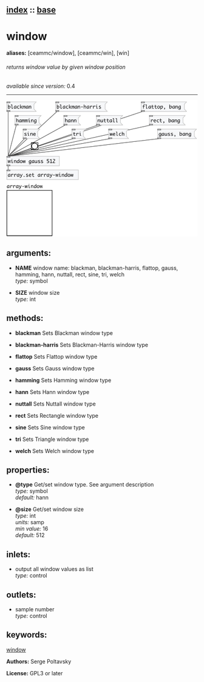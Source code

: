 [index](index.html) :: [base](category_base.html)
---

# window
**aliases:** [ceammc/window], [ceammc/win], [win]


###### returns window value by given window position

*available since version:* 0.4

---




[![example](../examples/img/window.jpg)](../examples/pd/window.pd)



## arguments:

* **NAME**
window name: blackman, blackman-harris, flattop, gauss, hamming, hann, nuttall,
rect, sine, tri, welch<br>
_type:_ symbol<br>

* **SIZE**
window size<br>
_type:_ int<br>



## methods:

* **blackman**
Sets Blackman window type<br>

* **blackman-harris**
Sets Blackman-Harris window type<br>

* **flattop**
Sets Flattop window type<br>

* **gauss**
Sets Gauss window type<br>

* **hamming**
Sets Hamming window type<br>

* **hann**
Sets Hann window type<br>

* **nuttall**
Sets Nuttall window type<br>

* **rect**
Sets Rectangle window type<br>

* **sine**
Sets Sine window type<br>

* **tri**
Sets Triangle window type<br>

* **welch**
Sets Welch window type<br>




## properties:

* **@type** 
Get/set window type. See argument description<br>
_type:_ symbol<br>
_default:_ hann<br>

* **@size** 
Get/set window size<br>
_type:_ int<br>
_units:_ samp<br>
_min value:_ 16<br>
_default:_ 512<br>



## inlets:

* output all window values as list<br>
_type:_ control



## outlets:

* sample number<br>
_type:_ control



## keywords:

[window](keywords/window.html)






**Authors:** Serge Poltavsky




**License:** GPL3 or later





